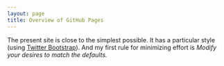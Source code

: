```yaml
---
layout: page
title: Overview of GitHub Pages
---
```


The present site is close to the simplest possible. It has a
particular style (using
[Twitter Bootstrap](http://getbootstrap.com)). And my first rule for
minimizing effort is _Modify your desires to match the defaults._

